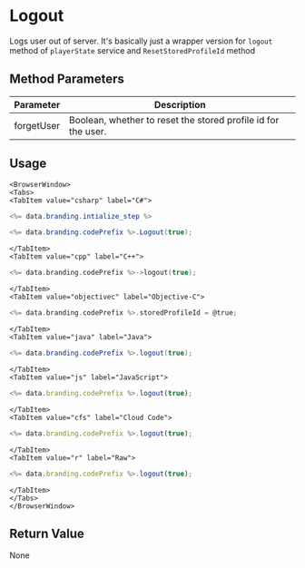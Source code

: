 # Logout

Logs user out of server. It's basically just a wrapper version for `logout` method of `playerState` service and `ResetStoredProfileId` method

## Method Parameters

Parameter | Description
--------- | -----------
forgetUser | Boolean, whether to reset the stored profile id for the user.

## Usage

```mdx-code-block
<BrowserWindow>
<Tabs>
<TabItem value="csharp" label="C#">
```

```csharp
<%= data.branding.intialize_step %>

<%= data.branding.codePrefix %>.Logout(true);
```

```mdx-code-block
</TabItem>
<TabItem value="cpp" label="C++">
```

```cpp
<%= data.branding.codePrefix %>->logout(true);
```

```mdx-code-block
</TabItem>
<TabItem value="objectivec" label="Objective-C">
```

```objectivec
<%= data.branding.codePrefix %>.storedProfileId = @true;
```

```mdx-code-block
</TabItem>
<TabItem value="java" label="Java">
```

```java
<%= data.branding.codePrefix %>.logout(true);
```

```mdx-code-block
</TabItem>
<TabItem value="js" label="JavaScript">
```

```javascript
<%= data.branding.codePrefix %>.logout(true);
```

```mdx-code-block
</TabItem>
<TabItem value="cfs" label="Cloud Code">
```

```javascript
<%= data.branding.codePrefix %>.logout(true);
```

```mdx-code-block
</TabItem>
<TabItem value="r" label="Raw">
```

```javascript
<%= data.branding.codePrefix %>.logout(true);
```

```mdx-code-block
</TabItem>
</Tabs>
</BrowserWindow>
```

## Return Value

None
